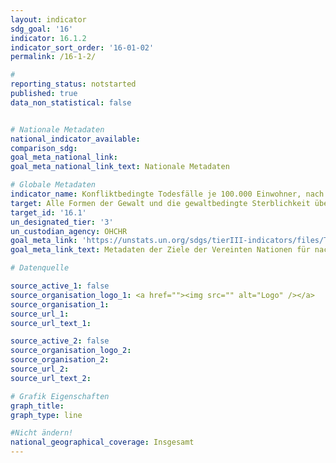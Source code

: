 ```yaml
---
layout: indicator
sdg_goal: '16'
indicator: 16.1.2
indicator_sort_order: '16-01-02'
permalink: /16-1-2/

#
reporting_status: notstarted
published: true
data_non_statistical: false


# Nationale Metadaten
national_indicator_available:
comparison_sdg:
goal_meta_national_link:
goal_meta_national_link_text: Nationale Metadaten

# Globale Metadaten
indicator_name: Konfliktbedingte Todesfälle je 100.000 Einwohner, nach Geschlecht, Alter und Ursache
target: Alle Formen der Gewalt und die gewaltbedingte Sterblichkeit überall deutlich verringern
target_id: '16.1'
un_designated_tier: '3'
un_custodian_agency: OHCHR
goal_meta_link: 'https://unstats.un.org/sdgs/tierIII-indicators/files/Tier3-16-01-02.pdf'
goal_meta_link_text: Metadaten der Ziele der Vereinten Nationen für nachhaltige Entwicklung

# Datenquelle

source_active_1: false
source_organisation_logo_1: <a href=""><img src="" alt="Logo" /></a>
source_organisation_1:
source_url_1:
source_url_text_1:

source_active_2: false
source_organisation_logo_2:
source_organisation_2:
source_url_2:
source_url_text_2:

# Grafik Eigenschaften
graph_title:
graph_type: line

#Nicht ändern!
national_geographical_coverage: Insgesamt
---
```

